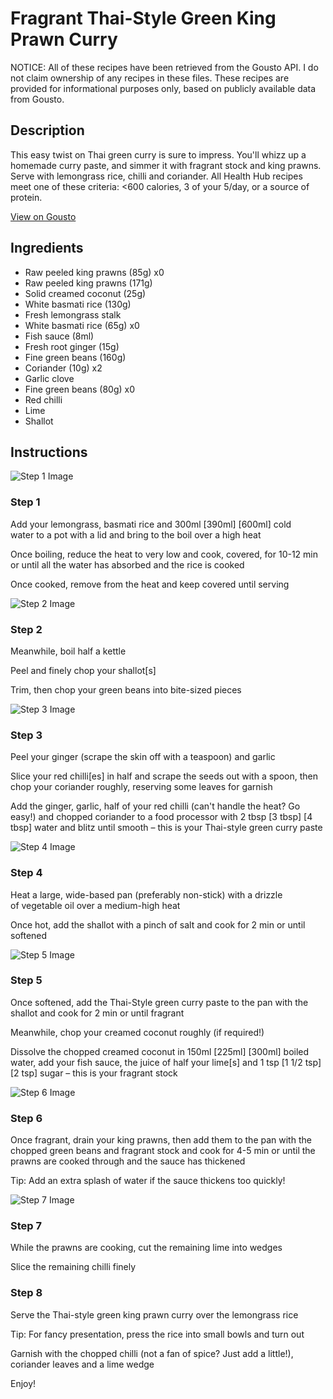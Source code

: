 # Fragrant Thai-Style Green King Prawn Curry

NOTICE: All of these recipes have been retrieved from the Gousto API. I do not claim ownership of any recipes in these files. These recipes are provided for informational purposes only, based on publicly available data from Gousto.

## Description

This easy twist on Thai green curry is sure to impress. You'll whizz up a homemade curry paste, and simmer it with fragrant stock and king prawns. Serve with lemongrass rice, chilli and coriander. All Health Hub recipes meet one of these criteria: <600 calories, 3 of your 5/day, or a source of protein.

[View on Gousto](https://www.gousto.co.uk/recipes/cookbook/fragrant-thai-green-king-prawn-curry)

## Ingredients

- Raw peeled king prawns (85g) x0
- Raw peeled king prawns (171g)
- Solid creamed coconut (25g)
- White basmati rice (130g)
- Fresh lemongrass stalk
- White basmati rice (65g) x0
- Fish sauce (8ml)
- Fresh root ginger (15g)
- Fine green beans (160g)
- Coriander (10g) x2
- Garlic clove
- Fine green beans (80g) x0
- Red chilli
- Lime
- Shallot

## Instructions

![Step 1 Image](https://production-media.gousto.co.uk/cms/recipe-step-image/step-1-1598262693948-x200.jpg)

### Step 1

Add your lemongrass, basmati rice and 300ml <span class="text-purple">[390ml]</span> <span class="text-danger">[600ml]</span> cold water to a pot with a lid and bring to the boil over a high heat

Once boiling, reduce the heat to very low and cook, covered, for 10-12 min or until all the water has absorbed and the rice is cooked

Once cooked, remove from the heat and keep covered until serving

![Step 2 Image](https://production-media.gousto.co.uk/cms/recipe-step-image/step-2-1598262705777-x200.jpg)

### Step 2

Meanwhile, boil half a kettle

Peel and finely chop your shallot[s]

Trim, then chop your green beans into bite-sized pieces

![Step 3 Image](https://production-media.gousto.co.uk/cms/recipe-step-image/step-3-1602153477369-x200.jpg)

### Step 3

Peel your ginger (scrape the skin off with a teaspoon) and garlic

Slice your red chilli[es] in half and scrape the seeds out with a spoon, then chop your coriander roughly, reserving some leaves for garnish

Add the ginger, garlic, half of your red chilli (can't handle the heat? Go easy!) and chopped coriander to a food processor with 2 tbsp <span class="text-purple">[3 tbsp]</span><span class="text-danger"> [4 tbsp]</span> water and blitz until smooth – this is your Thai-style green curry paste

![Step 4 Image](https://production-media.gousto.co.uk/cms/recipe-step-image/step-4-1598262733940-x200.jpg)

### Step 4

Heat a large, wide-based pan (preferably non-stick) with a drizzle of vegetable oil over a medium-high heat

Once hot, add the shallot with a pinch of salt and cook for 2 min or until softened

![Step 5 Image](https://production-media.gousto.co.uk/cms/recipe-step-image/step-5-1598262744434-x200.jpg)

### Step 5

Once softened, add the Thai-Style green curry paste to the pan with the shallot and cook for 2 min or until fragrant

Meanwhile, chop your creamed coconut roughly (if required!)

Dissolve the chopped creamed coconut in 150ml <span class="text-purple">[225ml]</span> <span class="text-danger">[300ml]</span> boiled water, add your fish sauce, the juice of half your<span class="text-danger"> </span>lime[s] and 1 tsp <span class="text-purple">[1 1/2 tsp]</span> <span class="text-danger">[2 tsp]</span> sugar – this is your fragrant stock

![Step 6 Image](https://production-media.gousto.co.uk/cms/recipe-step-image/step-6-1598262766687-x200.jpg)

### Step 6

Once fragrant, drain your king prawns, then add them to the pan with the chopped green beans and fragrant stock and cook for 4-5 min or until the prawns are cooked through and the sauce has thickened

Tip: Add an extra splash of water if the sauce thickens too quickly!

![Step 7 Image](https://production-media.gousto.co.uk/cms/recipe-step-image/step-7-1598262786350-x200.jpg)

### Step 7

While the prawns are cooking, cut the remaining lime into wedges

Slice the remaining chilli finely

### Step 8

Serve the Thai-style green king prawn curry over the lemongrass rice

Tip: For fancy presentation, press the rice into small bowls and turn out

Garnish with the chopped chilli (not a fan of spice? Just add a little!), coriander leaves and a lime wedge

Enjoy!

